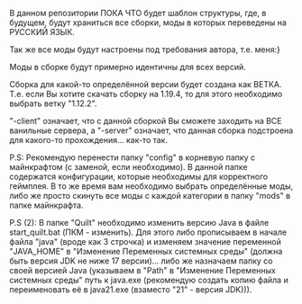 В данном репозитории ПОКА ЧТО будет шаблон структуры, где, в будущем, будут храниться все сборки, моды в которых переведены на РУССКИЙ ЯЗЫК. 

Так же все моды будут настроены под требования автора, т.е. меня:}

Моды в сборке будут примерно идентичны для всех версий.

Сборка для какой-то определённой версии будет создана как ВЕТКА. Т.е. если Вы хотите скачать сборку на 1.19.4, то для этого необходимо выбрать ветку "1.12.2".

"-client" означает, что с данной сборкой Вы сможете заходить на ВСЕ ванильные сервера, а "-server" означает, что данная сборка подстроена для какого-то прохождения... как-то так.

P.S: Рекомендую перенести папку "config" в корневую папку с майнкрафтом (с заменой, если необходимо). В данной папке содержатся конфигурации, которые необходимы для корректного геймплея. В то же время вам необходимо выбрать определённые моды, либо же просто скинуть все моды с каждой категории в папку "mods" в папке майнкрафта.

P.S (2): В папке "Quilt" необходимо изменить версию Java в файле start_quilt.bat (ПКМ - изменить). Для этого либо прописываем в начале файла "java" (вроде как 3 строчка) и изменяем значение переменной "JAVA_HOME" в "Изменение Переменных системных среды" (должна быть версия JDK не ниже 17 версии)... либо же назначаем папку со своей версией Java (указываем в "Path" в "Изменение Переменных системных среды" путь к java.exe (рекомендую создать копию файла и переименовать её в java21.exe (взаместо "21" - версия JDK))).